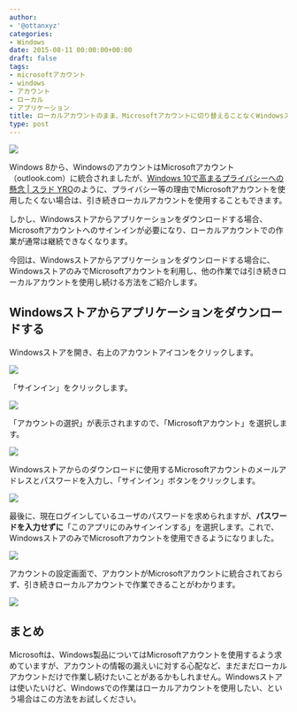 ```yaml
---
author:
- '@ottanxyz'
categories:
- Windows
date: 2015-08-11 00:00:00+00:00
draft: false
tags:
- microsoftアカウント
- windows
- アカウント
- ローカル
- アプリケーション
title: ローカルアカウントのまま、Microsoftアカウントに切り替えることなくWindowsストアからアプリケーションを入手する方法
type: post
---
```


![](150811-55c959cb5bd34.png)

Windows 8から、WindowsのアカウントはMicrosoftアカウント（outlook.com）に統合されましたが、[Windows 10で高まるプライバシーへの懸念 | スラド YRO](http://yro.srad.jp/story/15/07/31/2256247/)のように、プライバシー等の理由でMicrosoftアカウントを使用したくない場合は、引き続きローカルアカウントを使用することもできます。

しかし、Windowsストアからアプリケーションをダウンロードする場合、Microsoftアカウントへのサインインが必要になり、ローカルアカウントでの作業が通常は継続できなくなります。

今回は、Windowsストアからアプリケーションをダウンロードする場合に、WindowsストアのみでMicrosoftアカウントを利用し、他の作業では引き続きローカルアカウントを使用し続ける方法をご紹介します。

## Windowsストアからアプリケーションをダウンロードする

Windowsストアを開き、右上のアカウントアイコンをクリックします。

![](150811-55c9480ed7087.png)

「サインイン」をクリックします。

![](150811-55c948135c3e8.png)

「アカウントの選択」が表示されますので、「Microsoftアカウント」を選択します。

![](150811-55c94816eebd4.png)

Windowsストアからのダウンロードに使用するMicrosoftアカウントのメールアドレスとパスワードを入力し、「サインイン」ボタンをクリックします。

![](150811-55c9481832053.png)

最後に、現在ログインしているユーザのパスワードを求められますが、**パスワードを入力せずに**「このアプリにのみサインインする」を選択します。これで、WindowsストアのみでMicrosoftアカウントを使用できるようになりました。

![](150811-55c94819c0d97.png)

アカウントの設定画面で、アカウントがMicrosoftアカウントに統合されておらず、引き続きローカルアカウントで作業できることがわかります。

![](150811-55c9481b66c3d.png)

## まとめ

Microsoftは、Windows製品についてはMicrosoftアカウントを使用するよう求めていますが、アカウントの情報の漏えいに対する心配など、まだまだローカルアカウントだけで作業し続けたいことがあるかもしれません。Windowsストアは使いたいけど、Windowsでの作業はローカルアカウントを使用したい、という場合はこの方法をお試しください。
